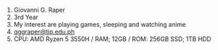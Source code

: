 1. Giovanni G. Raper
2. 3rd Year
3. My interest are playing games, sleeping and watching anime
4. qggraper@tip.edu.ph
5. CPU: AMD Ryzen 5 3550H / RAM; 12GB / ROM: 256GB SSD; 1TB HDD
